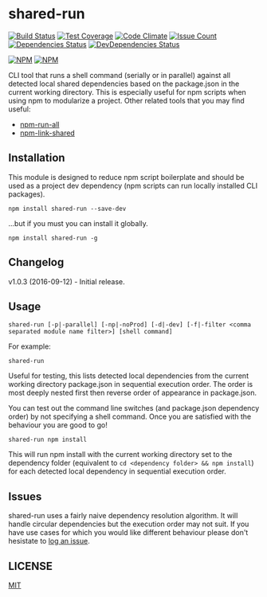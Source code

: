 
# shared-run

[![Build Status][1]][2] [![Test Coverage][3]][4] [![Code Climate][5]][6]
[![Issue Count][7]][6] [![Dependencies Status][8]][9] [![DevDependencies Status][13]][14]
 
[![NPM][10]][11] [![NPM][12]][11]

CLI tool that runs a shell command (serially or in parallel) against all detected local shared
dependencies based on the package.json in the current working directory. This is especially 
useful for npm scripts when using npm to modularize a project. Other related tools that you may
find useful:

* [npm-run-all](https://www.npmjs.com/package/npm-run-all)
* [npm-link-shared](https://www.npmjs.com/package/npm-link-shared)

## Installation

This module is designed to reduce npm script boilerplate and should be used as a project dev
dependency (npm scripts can run locally installed CLI packages).

```
npm install shared-run --save-dev
```

...but if you must you can install it globally.

```
npm install shared-run -g
```

## Changelog

v1.0.3 (2016-09-12) - Initial release.

## Usage

```
shared-run [-p|-parallel] [-np|-noProd] [-d|-dev] [-f|-filter <comma separated module name filter>] [shell command]
```

For example:

```
shared-run
```

Useful for testing, this lists detected local dependencies from the current working directory
package.json in sequential execution order. The order is most deeply nested first then reverse
order of appearance in package.json.

You can test out the command line switches (and package.json dependency order) by not
specifying a shell command. Once you are satisfied with the behaviour you are good to go! 

```
shared-run npm install
```

This will run npm install with the current working directory set to the dependency folder
(equivalent to ```cd <dependency folder> && npm install```) for each detected local dependency
in sequential execution order.

## Issues

shared-run uses a fairly naive dependency resolution algorithm.  It will handle circular dependencies
but the execution order may not suit.  If you have use cases for which you would like different
behaviour please don't hesistate to [log an issue](https://github.com/richardpj/shared-run/issues).

## LICENSE

[MIT](LICENSE)

[1]: https://travis-ci.org/richardpj/shared-run.svg?branch=master
[2]: https://travis-ci.org/richardpj/shared-run
[3]: https://codeclimate.com/github/richardpj/shared-run/badges/coverage.svg
[4]: https://codeclimate.com/github/richardpj/shared-run/coverage
[5]: https://codeclimate.com/github/richardpj/shared-run/badges/gpa.svg
[6]: https://codeclimate.com/github/richardpj/shared-run
[7]: https://codeclimate.com/github/richardpj/shared-run/badges/issue_count.svg
[8]: https://david-dm.org/richardpj/shared-run/status.svg
[9]: https://david-dm.org/richardpj/shared-run
[10]: https://nodei.co/npm/shared-run.png?downloads=true&downloadRank=true&stars=true
[11]: https://nodei.co/npm/shared-run/
[12]: https://nodei.co/npm-dl/shared-run.png?months=1&height=3
[13]: https://david-dm.org/richardpj/shared-run/dev-status.svg
[14]: https://david-dm.org/richardpj/shared-run?type=dev
